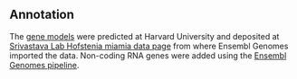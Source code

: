 Annotation
----------

The [gene
models](http://srivastavalab.rc.fas.harvard.edu/genome_files/hmi_gene_annotation.gff3)
were predicted at Harvard University and deposited at [Srivastava Lab
Hofstenia miamia data page](http://srivastavalab.rc.fas.harvard.edu)
from where Ensembl Genomes imported the data. Non-coding RNA genes were
added using the [Ensembl Genomes
pipeline](http://ensemblgenomes.org/info/data/ncrna).
